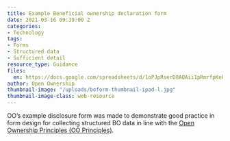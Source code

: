 ```yaml
---
title: Example Beneficial ownership declaration form
date: 2021-03-16 09:39:00 Z
categories:
- Technology
tags:
- Forms
- Structured data
- Sufficient detail
resource_type: Guidance
files:
  en: https://docs.google.com/spreadsheets/d/1oPJpRserD8AQAii1pRmrfpKekVqgwpM6Dl-kfybpD3o/edit#gid=1777743984
author: Open Ownership
thumbnail-image: "/uploads/boform-thumbnail-ipad-l.jpg"
thumbnail-image-class: web-resource
---
```


OO’s example disclosure form was made to demonstrate good practice in form design for collecting structured BO data in line with the [Open Ownership Principles (OO Principles)](https://www.openownership.org/principles/).
